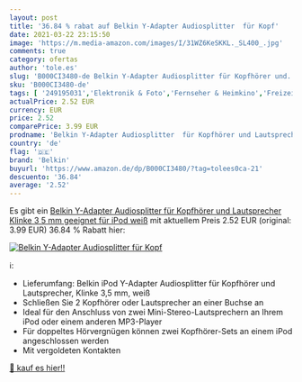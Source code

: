 ```yaml
---
layout: post
title: '36.84 % rabat auf Belkin Y-Adapter Audiosplitter  für Kopf'
date: 2021-03-22 23:15:50
image: 'https://m.media-amazon.com/images/I/31WZ6KeSKKL._SL400_.jpg'
comments: true
category: ofertas
author: 'tole.es'
slug: 'B000CI3480-de Belkin Y-Adapter Audiosplitter für Kopfhörer und...'
sku: 'B000CI3480-de'
tags: [ '249195031','Elektronik & Foto','Fernseher & Heimkino','Freizeit','Heimkino, TV & Video Zubehör','Kopfhörer & Zubehör','Kopfhörer Verlängerungskabel','MP3/Video-Player','Mobility','Produkte','TV&Audio','Tragbare Geräte','Tragbare Lautsprecher & Audio-Docks','Zubehör für MP3-Player','Zubehör für tragbare Geräte','belkin', ]
actualPrice: 2.52 EUR
currency: EUR
price: 2.52
comparePrice: 3.99 EUR
prodname: 'Belkin Y-Adapter Audiosplitter  für Kopfhörer und Lautsprecher  Klinke 3 5 mm  geeignet für iPod  weiß'
country: 'de'
flag: '🇩🇪'
brand: 'Belkin'
buyurl: 'https://www.amazon.de/dp/B000CI3480/?tag=tolees0ca-21'
descuento: '36.84'
average: '2.52'
---
```


Es gibt ein [Belkin Y-Adapter Audiosplitter  für Kopfhörer und Lautsprecher  Klinke 3 5 mm  geeignet für iPod  weiß](https://www.amazon.de/dp/B000CI3480/?tag=tolees0ca-21) mit aktuellem Preis 2.52 EUR (original: 3.99 EUR) 36.84 % Rabatt hier:

[![Belkin Y-Adapter Audiosplitter  für Kopf](https://m.media-amazon.com/images/I/31WZ6KeSKKL._SL400_.jpg)](https://www.amazon.de/dp/B000CI3480/?tag=tolees0ca-21)

ℹ️:

- Lieferumfang: Belkin iPod Y-Adapter Audiosplitter für Kopfhörer und Lautsprecher, Klinke 3,5 mm, weiß
- Schließen Sie 2 Kopfhörer oder Lautsprecher an einer Buchse an
- Ideal für den Anschluss von zwei Mini-Stereo-Lautsprechern an Ihrem iPod oder einem anderen MP3-Player
- Für doppeltes Hörvergnügen können zwei Kopfhörer-Sets an einem iPod angeschlossen werden
- Mit vergoldeten Kontakten

[🛒 kauf es hier!!](https://www.amazon.de/dp/B000CI3480/?tag=tolees0ca-21)
